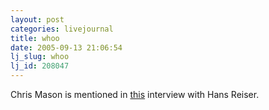 ```yaml
---
layout: post
categories: livejournal
title: whoo
date: 2005-09-13 21:06:54
lj_slug: whoo
lj_id: 208047
---
```

Chris Mason is mentioned in [this](http://kerneltrap.org/node/5654) interview with Hans Reiser.
